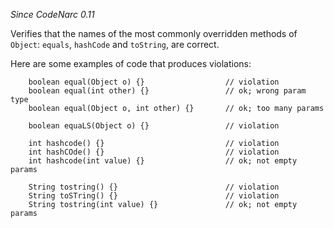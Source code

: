 *Since CodeNarc 0.11*

Verifies that the names of the most commonly overridden methods of
`Object`: `equals`, `hashCode` and `toString`, are correct.

Here are some examples of code that produces violations:

        boolean equal(Object o) {}                  // violation
        boolean equal(int other) {}                 // ok; wrong param type
        boolean equal(Object o, int other) {}       // ok; too many params

        boolean equaLS(Object o) {}                 // violation

        int hashcode() {}                           // violation
        int hashCOde() {}                           // violation
        int hashcode(int value) {}                  // ok; not empty params

        String tostring() {}                        // violation
        String toSTring() {}                        // violation
        String tostring(int value) {}               // ok; not empty params
